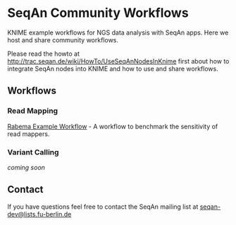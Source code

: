SeqAn Community Workflows
=========================

KNIME example workflows for NGS data analysis with SeqAn apps. Here we host and share community workflows.

Please read the howto at http://trac.seqan.de/wiki/HowTo/UseSeqAnNodesInKnime first about how to integrate
SeqAn nodes into KNIME and how to use and share workflows.

Workflows
---------

### Read Mapping ###
  [Rabema Example Workflow](rabema_example_workflow) - A workflow to benchmark the sensitivity of read mappers.
    
### Variant Calling ###
  *coming soon*

Contact
-------

If you have questions feel free to contact the SeqAn mailing list at seqan-dev@lists.fu-berlin.de

